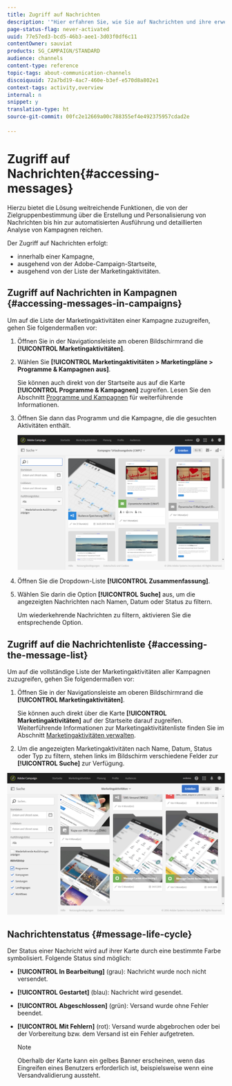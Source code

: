 ```yaml
---
title: Zugriff auf Nachrichten
description: '"Hier erfahren Sie, wie Sie auf Nachrichten und ihre erweiterten Funktionen zugreifen können: Erstellung, Targeting, Personalisierung, Durchführung und Reporting."'
page-status-flag: never-activated
uuid: 77e57ed3-bcd5-46b3-aee1-3d03f0df6c11
contentOwner: sauviat
products: SG_CAMPAIGN/STANDARD
audience: channels
content-type: reference
topic-tags: about-communication-channels
discoiquuid: 72a7bd19-4ac7-460e-b3ef-e570d8a802e1
context-tags: activity,overview
internal: n
snippet: y
translation-type: ht
source-git-commit: 00fc2e12669a00c788355ef4e492375957cdad2e

---
```



# Zugriff auf Nachrichten{#accessing-messages}

Hierzu bietet die Lösung weitreichende Funktionen, die von der Zielgruppenbestimmung über die Erstellung und Personalisierung von Nachrichten bis hin zur automatisierten Ausführung und detaillierten Analyse von Kampagnen reichen.

Der Zugriff auf Nachrichten erfolgt:

* innerhalb einer Kampagne,
* ausgehend von der Adobe-Campaign-Startseite,
* ausgehend von der Liste der Marketingaktivitäten.

## Zugriff auf Nachrichten in Kampagnen {#accessing-messages-in-campaigns}

Um auf die Liste der Marketingaktivitäten einer Kampagne zuzugreifen, gehen Sie folgendermaßen vor:

1. Öffnen Sie in der Navigationsleiste am oberen Bildschirmrand die **[!UICONTROL Marketingaktivitäten]**.
1. Wählen Sie **[!UICONTROL Marketingaktivitäten &gt; Marketingpläne &gt; Programme &amp; Kampagnen aus]**.

   Sie können auch direkt von der Startseite aus auf die Karte **[!UICONTROL Programme &amp; Kampagnen]** zugreifen. Lesen Sie den Abschnitt [Programme und Kampagnen](../../start/using/programs-and-campaigns.md) für weiterführende Informationen.

1. Öffnen Sie dann das Programm und die Kampagne, die die gesuchten Aktivitäten enthält.

   ![](assets/delivery_list_1.png)

1. Öffnen Sie die Dropdown-Liste **[!UICONTROL Zusammenfassung]**.
1. Wählen Sie darin die Option **[!UICONTROL Suche]** aus, um die angezeigten Nachrichten nach Namen, Datum oder Status zu filtern.

   Um wiederkehrende Nachrichten zu filtern, aktivieren Sie die entsprechende Option.

## Zugriff auf die Nachrichtenliste {#accessing-the-message-list}

Um auf die vollständige Liste der Marketingaktivitäten aller Kampagnen zuzugreifen, gehen Sie folgendermaßen vor:

1. Öffnen Sie in der Navigationsleiste am oberen Bildschirmrand die **[!UICONTROL Marketingaktivitäten]**.

   Sie können auch direkt über die Karte **[!UICONTROL Marketingaktivitäten]** auf der Startseite darauf zugreifen. Weiterführende Informationen zur Marketingaktivitätenliste finden Sie im Abschnitt [Marketingaktivitäten verwalten](../../start/using/marketing-activities.md#creating-a-marketing-activity).

1. Um die angezeigten Marketingaktivitäten nach Name, Datum, Status oder Typ zu filtern, stehen links im Bildschirm verschiedene Felder zur **[!UICONTROL Suche]** zur Verfügung.

![](assets/delivery_list_2.png)

## Nachrichtenstatus {#message-life-cycle}

Der Status einer Nachricht wird auf ihrer Karte durch eine bestimmte Farbe symbolisiert. Folgende Status sind möglich:

* **[!UICONTROL In Bearbeitung]** (grau): Nachricht wurde noch nicht versendet.
* **[!UICONTROL Gestartet]** (blau): Nachricht wird gesendet.
* **[!UICONTROL Abgeschlossen]** (grün): Versand wurde ohne Fehler beendet.
* **[!UICONTROL Mit Fehlern]** (rot): Versand wurde abgebrochen oder bei der Vorbereitung bzw. dem Versand ist ein Fehler aufgetreten.

   >[!NOTE]
   >
   >Oberhalb der Karte kann ein gelbes Banner erscheinen, wenn das Eingreifen eines Benutzers erforderlich ist, beispielsweise wenn eine Versandvalidierung aussteht.

